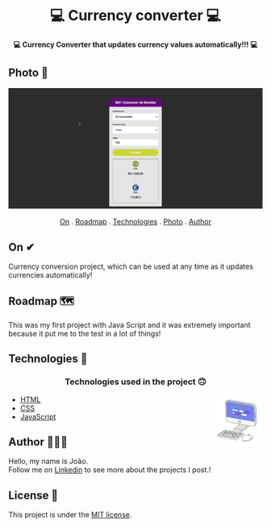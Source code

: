 <h1 align="center">
  💻 Currency converter 💻
</h1>

<h4 align="center">
  💻 Currency Converter that updates currency values automatically!!! 💻
</h4>

## Photo 🎴
   <div align='center' >
   <img src="./IMG/convert1.gif" >
  
   </div>

<p align="center">   
   <a href="#On">On</a> .
   <a href="#Roadmap">Roadmap</a> .
   <a href="#Technologies">Technologies</a> .
   <a href="#Photo">Photo</a> . 
   <a href="#Author">Author</a> 
   
 </p>
   
 ## On ✔
     
     
   <p> Currency conversion project, which can be used at any time as it updates currencies automatically!</p>
   
   
 ## Roadmap 🗺
   
   <p> This was my first project with Java Script and it was extremely important because it put me to the test in a lot of things! </p>
   
  ## Technologies 🚀
   
   <h3 align="center"> Technologies used in the project 🙃 </h3>
   
   <img src='./IMG/computer1.gif' alt='gif-de-computador' align='right' width='20%'/>
   
- [HTML](https://www.w3schools.com/html/)
- [CSS](https://www.w3schools.com/css/)
- [JavaScript](https://www.javascript.com/)

   
## Author 🙋🏾‍♂️
   <p> Hello, my name is João. <br> Follow me on <a href="https://www.linkedin.com/in/joaosoaressilva/" target="_blank">Linkedin</a> to see more about the projects I post.!</p>

## License 📝

This project is under the [MIT license](./LICENSE).
